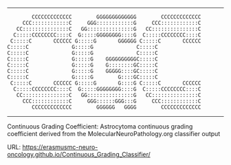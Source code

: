 ___
            CCCCCCCCCCCCC        GGGGGGGGGGGGG        CCCCCCCCCCCCC
         CCC::::::::::::C     GGG::::::::::::G     CCC::::::::::::C
       CC:::::::::::::::C   GG:::::::::::::::G   CC:::::::::::::::C
      C:::::CCCCCCCC::::C  G:::::GGGGGGGG::::G  C:::::CCCCCCCC::::C
     C:::::C       CCCCCC G:::::G       GGGGGG C:::::C       CCCCCC
    C:::::C              G:::::G              C:::::C              
    C:::::C              G:::::G              C:::::C              
    C:::::C              G:::::G    GGGGGGGGGGC:::::C              
    C:::::C              G:::::G    G::::::::GC:::::C              
    C:::::C              G:::::G    GGGGG::::GC:::::C              
    C:::::C              G:::::G        G::::GC:::::C              
     C:::::C       CCCCCC G:::::G       G::::G C:::::C       CCCCCC
      C:::::CCCCCCCC::::C  G:::::GGGGGGGG::::G  C:::::CCCCCCCC::::C
       CC:::::::::::::::C   GG:::::::::::::::G   CC:::::::::::::::C
         CCC::::::::::::C     GGG::::::GGG:::G     CCC::::::::::::C
            CCCCCCCCCCCCC        GGGGGG   GGGG        CCCCCCCCCCCCC
___


Continuous Grading Coefficient: Astrocytoma continuous grading coefficient derived from the MolecularNeuroPathology.org classifier output

URL: <https://erasmusmc-neuro-oncology.github.io/Continuous_Grading_Classifier/>


